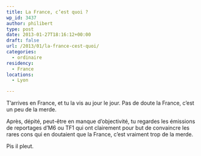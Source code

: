 ```yaml
---
title: La France, c’est quoi ?
wp_id: 3437
author: philibert
type: post
date: 2013-01-27T18:16:12+00:00
draft: false
url: /2013/01/la-france-cest-quoi/
categories:
  - ordinaire
residency:
  - France
locations:
  - Lyon

---
```

T&rsquo;arrives en France, et tu la vis au jour le jour. Pas de doute la France, c&rsquo;est un peu de la merde.

Après, dépité, peut-être en manque d&rsquo;objectivité, tu regardes les émissions de reportages d&rsquo;M6 ou TF1 qui ont clairement pour but de convaincre les rares cons qui en doutaient que la France, c&rsquo;est vraiment trop de la merde.

Pis il pleut.